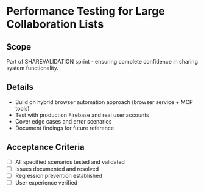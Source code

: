 # Performance Testing for Large Collaboration Lists

## Scope
Part of SHAREVALIDATION sprint - ensuring complete confidence in sharing system functionality.

## Details
- Build on hybrid browser automation approach (browser service + MCP tools)
- Test with production Firebase and real user accounts
- Cover edge cases and error scenarios
- Document findings for future reference

## Acceptance Criteria
- [ ] All specified scenarios tested and validated
- [ ] Issues documented and resolved
- [ ] Regression prevention established
- [ ] User experience verified